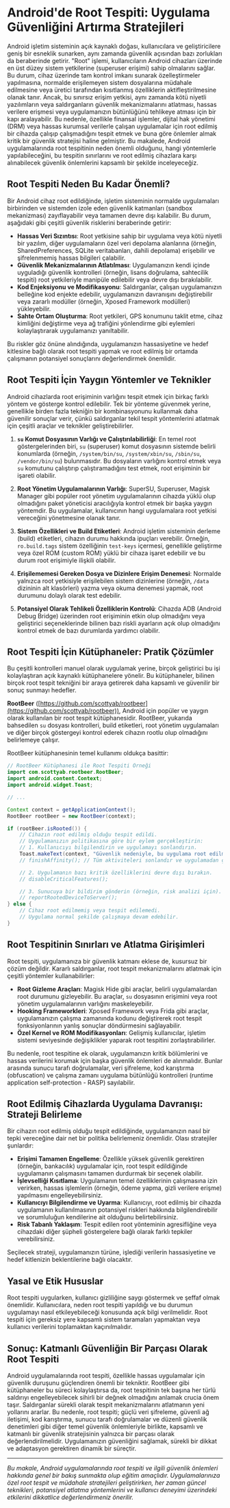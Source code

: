 # Android'de Root Tespiti: Uygulama Güvenliğini Artırma Stratejileri

Android işletim sisteminin açık kaynaklı doğası, kullanıcılara ve geliştiricilere geniş bir esneklik sunarken, aynı zamanda güvenlik açısından bazı zorlukları da beraberinde getirir. "Root" işlemi, kullanıcıların Android cihazları üzerinde en üst düzey sistem yetkilerine (superuser erişimi) sahip olmalarını sağlar. Bu durum, cihaz üzerinde tam kontrol imkanı sunarak özelleştirmeler yapılmasına, normalde erişilemeyen sistem dosyalarına müdahale edilmesine veya üretici tarafından kısıtlanmış özelliklerin aktifleştirilmesine olanak tanır. Ancak, bu sınırsız erişim yetkisi, aynı zamanda kötü niyetli yazılımların veya saldırganların güvenlik mekanizmalarını atlatması, hassas verilere erişmesi veya uygulamanızın bütünlüğünü tehlikeye atması için bir kapı aralayabilir. Bu nedenle, özellikle finansal işlemler, dijital hak yönetimi (DRM) veya hassas kurumsal verilerle çalışan uygulamalar için root edilmiş bir cihazda çalışıp çalışmadığını tespit etmek ve buna göre önlemler almak kritik bir güvenlik stratejisi haline gelmiştir. Bu makalede, Android uygulamalarında root tespitinin neden önemli olduğunu, hangi yöntemlerle yapılabileceğini, bu tespitin sınırlarını ve root edilmiş cihazlara karşı alınabilecek güvenlik önlemlerini kapsamlı bir şekilde inceleyeceğiz.

## Root Tespiti Neden Bu Kadar Önemli?

Bir Android cihaz root edildiğinde, işletim sisteminin normalde uygulamaları birbirinden ve sistemden izole eden güvenlik katmanları (sandbox mekanizması) zayıflayabilir veya tamamen devre dışı kalabilir. Bu durum, aşağıdaki gibi çeşitli güvenlik risklerini beraberinde getirir:

- **Hassas Veri Sızıntısı**: Root yetkisine sahip bir uygulama veya kötü niyetli bir yazılım, diğer uygulamaların özel veri depolama alanlarına (örneğin, SharedPreferences, SQLite veritabanları, dahili depolama) erişebilir ve şifrelenmemiş hassas bilgileri çalabilir.
- **Güvenlik Mekanizmalarının Atlatılması**: Uygulamanızın kendi içinde uyguladığı güvenlik kontrolleri (örneğin, lisans doğrulama, sahtecilik tespiti) root yetkileriyle manipüle edilebilir veya devre dışı bırakılabilir.
- **Kod Enjeksiyonu ve Modifikasyonu**: Saldırganlar, çalışan uygulamanızın belleğine kod enjekte edebilir, uygulamanızın davranışını değiştirebilir veya zararlı modüller (örneğin, Xposed Framework modülleri) yükleyebilir.
- **Sahte Ortam Oluşturma**: Root yetkileri, GPS konumunu taklit etme, cihaz kimliğini değiştirme veya ağ trafiğini yönlendirme gibi eylemleri kolaylaştırarak uygulamanızı yanıltabilir.

Bu riskler göz önüne alındığında, uygulamanızın hassasiyetine ve hedef kitlesine bağlı olarak root tespiti yapmak ve root edilmiş bir ortamda çalışmanın potansiyel sonuçlarını değerlendirmek önemlidir.

## Root Tespiti İçin Yaygın Yöntemler ve Teknikler

Android cihazlarda root erişiminin varlığını tespit etmek için birkaç farklı yöntem ve gösterge kontrol edilebilir. Tek bir yönteme güvenmek yerine, genellikle birden fazla tekniğin bir kombinasyonunu kullanmak daha güvenilir sonuçlar verir, çünkü saldırganlar tekil tespit yöntemlerini atlatmak için çeşitli araçlar ve teknikler geliştirebilirler.

1.  **`su` Komut Dosyasının Varlığı ve Çalıştırılabilirliği**:
    En temel root göstergelerinden biri, `su` (superuser) komut dosyasının sistemde belirli konumlarda (örneğin, `/system/bin/su`, `/system/xbin/su`, `/sbin/su`, `/vendor/bin/su`) bulunmasıdır. Bu dosyaların varlığını kontrol etmek veya `su` komutunu çalıştırıp çalıştıramadığını test etmek, root erişiminin bir işareti olabilir.

2.  **Root Yönetim Uygulamalarının Varlığı**:
    SuperSU, Superuser, Magisk Manager gibi popüler root yönetim uygulamalarının cihazda yüklü olup olmadığını paket yöneticisi aracılığıyla kontrol etmek bir başka yaygın yöntemdir. Bu uygulamalar, kullanıcının hangi uygulamalara root yetkisi vereceğini yönetmesine olanak tanır.

3.  **Sistem Özellikleri ve Build Etiketleri**:
    Android işletim sisteminin derleme (build) etiketleri, cihazın durumu hakkında ipuçları verebilir. Örneğin, `ro.build.tags` sistem özelliğinin `test-keys` içermesi, genellikle geliştirme veya özel ROM (custom ROM) yüklü bir cihaza işaret edebilir ve bu durum root erişimiyle ilişkili olabilir.

4.  **Erişilememesi Gereken Dosya ve Dizinlere Erişim Denemesi**:
    Normalde yalnızca root yetkisiyle erişilebilen sistem dizinlerine (örneğin, `/data` dizininin alt klasörleri) yazma veya okuma denemesi yapmak, root durumunu dolaylı olarak test edebilir.

5.  **Potansiyel Olarak Tehlikeli Özelliklerin Kontrolü**:
    Cihazda ADB (Android Debug Bridge) üzerinden root erişiminin etkin olup olmadığını veya geliştirici seçeneklerinde bilinen bazı riskli ayarların açık olup olmadığını kontrol etmek de bazı durumlarda yardımcı olabilir.

## Root Tespiti İçin Kütüphaneler: Pratik Çözümler

Bu çeşitli kontrolleri manuel olarak uygulamak yerine, birçok geliştirici bu işi kolaylaştıran açık kaynaklı kütüphanelere yönelir. Bu kütüphaneler, bilinen birçok root tespit tekniğini bir araya getirerek daha kapsamlı ve güvenilir bir sonuç sunmayı hedefler.

**RootBeer** ([https://github.com/scottyab/rootbeer](https://github.com/scottyab/rootbeer)), Android için popüler ve yaygın olarak kullanılan bir root tespit kütüphanesidir. RootBeer, yukarıda bahsedilen `su` dosyası kontrolleri, build etiketleri, root yönetim uygulamaları ve diğer birçok göstergeyi kontrol ederek cihazın rootlu olup olmadığını belirlemeye çalışır.

RootBeer kütüphanesinin temel kullanımı oldukça basittir:

```java
// RootBeer Kütüphanesi ile Root Tespiti Örneği
import com.scottyab.rootbeer.RootBeer;
import android.content.Context;
import android.widget.Toast;

// ...

Context context = getApplicationContext();
RootBeer rootBeer = new RootBeer(context);

if (rootBeer.isRooted()) {
    // Cihazın root edilmiş olduğu tespit edildi.
    // Uygulamanızın politikasına göre bir eylem gerçekleştirin:
    // 1. Kullanıcıyı bilgilendirin ve uygulamayı sonlandırın.
    Toast.makeText(context, "Güvenlik nedeniyle, bu uygulama root edilmiş cihazlarda çalıştırılamaz.", Toast.LENGTH_LONG).show();
    // finishAffinity(); // Tüm aktiviteleri sonlandır ve uygulamadan çık

    // 2. Uygulamanın bazı kritik özelliklerini devre dışı bırakın.
    // disableCriticalFeatures();

    // 3. Sunucuya bir bildirim gönderin (örneğin, risk analizi için).
    // reportRootedDeviceToServer();
} else {
    // Cihaz root edilmemiş veya tespit edilemedi.
    // Uygulama normal şekilde çalışmaya devam edebilir.
}
```

## Root Tespitinin Sınırları ve Atlatma Girişimleri

Root tespiti, uygulamanıza bir güvenlik katmanı eklese de, kusursuz bir çözüm değildir. Kararlı saldırganlar, root tespit mekanizmalarını atlatmak için çeşitli yöntemler kullanabilirler:

-   **Root Gizleme Araçları**: Magisk Hide gibi araçlar, belirli uygulamalardan root durumunu gizleyebilir. Bu araçlar, `su` dosyasının erişimini veya root yönetim uygulamalarının varlığını maskeleyebilir.
-   **Hooking Frameworkleri**: Xposed Framework veya Frida gibi araçlar, uygulamanızın çalışma zamanında kodunu değiştirerek root tespit fonksiyonlarının yanlış sonuçlar döndürmesini sağlayabilir.
-   **Özel Kernel ve ROM Modifikasyonları**: Gelişmiş kullanıcılar, işletim sistemi seviyesinde değişiklikler yaparak root tespitini zorlaştırabilirler.

Bu nedenle, root tespitine ek olarak, uygulamanızın kritik bölümlerini ve hassas verilerini korumak için başka güvenlik önlemleri de alınmalıdır. Bunlar arasında sunucu tarafı doğrulamalar, veri şifreleme, kod karıştırma (obfuscation) ve çalışma zamanı uygulama bütünlüğü kontrolleri (runtime application self-protection - RASP) sayılabilir.

## Root Edilmiş Cihazlarda Uygulama Davranışı: Strateji Belirleme

Bir cihazın root edilmiş olduğu tespit edildiğinde, uygulamanızın nasıl bir tepki vereceğine dair net bir politika belirlemeniz önemlidir. Olası stratejiler şunlardır:

-   **Erişimi Tamamen Engelleme**: Özellikle yüksek güvenlik gerektiren (örneğin, bankacılık) uygulamalar için, root tespit edildiğinde uygulamanın çalışmasını tamamen durdurmak bir seçenek olabilir.
-   **İşlevselliği Kısıtlama**: Uygulamanın temel özelliklerinin çalışmasına izin verirken, hassas işlemlerin (örneğin, ödeme yapma, gizli verilere erişme) yapılmasını engelleyebilirsiniz.
-   **Kullanıcıyı Bilgilendirme ve Uyarma**: Kullanıcıyı, root edilmiş bir cihazda uygulamanın kullanılmasının potansiyel riskleri hakkında bilgilendirebilir ve sorumluluğun kendilerine ait olduğunu belirtebilirsiniz.
-   **Risk Tabanlı Yaklaşım**: Tespit edilen root yönteminin agresifliğine veya cihazdaki diğer şüpheli göstergelere bağlı olarak farklı tepkiler verebilirsiniz.

Seçilecek strateji, uygulamanızın türüne, işlediği verilerin hassasiyetine ve hedef kitlenizin beklentilerine bağlı olacaktır.

## Yasal ve Etik Hususlar

Root tespiti uygularken, kullanıcı gizliliğine saygı göstermek ve şeffaf olmak önemlidir. Kullanıcılara, neden root tespiti yapıldığı ve bu durumun uygulamayı nasıl etkileyebileceği konusunda açık bilgi verilmelidir. Root tespiti için gereksiz yere kapsamlı sistem taramaları yapmaktan veya kullanıcı verilerini toplamaktan kaçınılmalıdır.

## Sonuç: Katmanlı Güvenliğin Bir Parçası Olarak Root Tespiti

Android uygulamalarında root tespiti, özellikle hassas uygulamalar için güvenlik duruşunu güçlendiren önemli bir tekniktir. RootBeer gibi kütüphaneler bu süreci kolaylaştırsa da, root tespitinin tek başına her türlü saldırıyı engelleyebilecek sihirli bir değnek olmadığını anlamak crucia önem taşır. Saldırganlar sürekli olarak tespit mekanizmalarını atlatmanın yeni yollarını ararlar. Bu nedenle, root tespiti; güçlü veri şifreleme, güvenli ağ iletişimi, kod karıştırma, sunucu tarafı doğrulamalar ve düzenli güvenlik denetimleri gibi diğer temel güvenlik önlemleriyle birlikte, kapsamlı ve katmanlı bir güvenlik stratejisinin yalnızca bir parçası olarak değerlendirilmelidir. Uygulamanızın güvenliğini sağlamak, sürekli bir dikkat ve adaptasyon gerektiren dinamik bir süreçtir.

---

*Bu makale, Android uygulamalarında root tespiti ve ilgili güvenlik önlemleri hakkında genel bir bakış sunmakta olup eğitim amaçlıdır. Uygulamalarınıza özel root tespit ve müdahale stratejileri geliştirirken, her zaman güncel teknikleri, potansiyel atlatma yöntemlerini ve kullanıcı deneyimi üzerindeki etkilerini dikkatlice değerlendirmeniz önerilir.* 